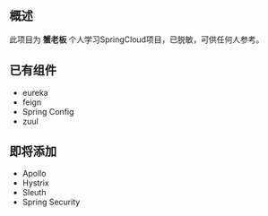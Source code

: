 ## 概述

此项目为 **蟹老板** 个人学习SpringCloud项目，已脱敏，可供任何人参考。



## 已有组件
* eureka
* feign
* Spring Config
* zuul


## 即将添加
* Apollo
* Hystrix
* Sleuth
* Spring Security